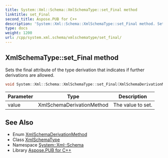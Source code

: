 ```yaml
---
title: System::Xml::Schema::XmlSchemaType::set_Final method
linktitle: set_Final
second_title: Aspose.PUB for C++
description: 'System::Xml::Schema::XmlSchemaType::set_Final method. Sets the final attribute of the type derivation that indicates if further derivations are allowed in C++.'
type: docs
weight: 1200
url: /cpp/system.xml.schema/xmlschematype/set_final/
---
```

## XmlSchemaType::set_Final method


Sets the final attribute of the type derivation that indicates if further derivations are allowed.

```cpp
void System::Xml::Schema::XmlSchemaType::set_Final(XmlSchemaDerivationMethod value)
```


| Parameter | Type | Description |
| --- | --- | --- |
| value | XmlSchemaDerivationMethod | The value to set. |

## See Also

* Enum [XmlSchemaDerivationMethod](../../xmlschemaderivationmethod/)
* Class [XmlSchemaType](../)
* Namespace [System::Xml::Schema](../../)
* Library [Aspose.PUB for C++](../../../)
